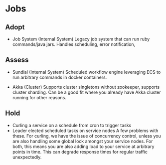 # Jobs

## Adopt

  - Job System (Internal System)
    Legacy job system that can run ruby commands/java jars. Handles scheduling, error notification,

## Assess

  - Sundial (Internal System)
    Scheduled workflow engine leveraging ECS to run arbitrary commands in docker containers.

  - Akka (Cluster)
    Supports cluster singletons without zookeeper, supports cluster sharding.
    Can be a good fit where you already have Akka cluster running for other reasons.

## Hold

  - Curling a service on a schedule from cron to trigger tasks
  - Leader elected scheduled tasks on service nodes
    A few problems with these. For curling, we have the issue of concurrency control, unless you are also handling some global lock amongst your service nodes.
    For both, this means you are also adding load to your service at arbitrary points in time. This can degrade response times for regular traffic unexpectedly.

